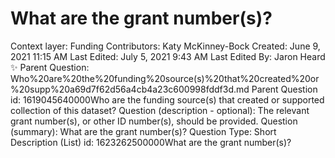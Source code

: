 # What are the grant number(s)?

Context layer: Funding
Contributors: Katy McKinney-Bock
Created: June 9, 2021 11:15 AM
Last Edited: July 5, 2021 9:43 AM
Last Edited By: Jaron Heard ✨
Parent Question: Who%20are%20the%20funding%20source(s)%20that%20created%20or%20supp%20a69d7f62d56a4cb4a23c600998fddf3d.md
Parent Question id: 1619045640000Who are the funding source(s) that created or supported collection of this dataset?
Question (description - optional): The relevant grant number(s), or other ID number(s), should be provided.
Question (summary): What are the grant number(s)?
Question Type: Short Description (List)
id: 1623262500000What are the grant number(s)?